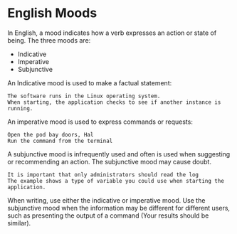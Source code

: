 # English Moods

In English, a mood indicates how a verb expresses an action or state of being. The three moods are:

* Indicative
* Imperative
* Subjunctive

An Indicative mood is used to make a factual statement:

```text
The software runs in the Linux operating system.
When starting, the application checks to see if another instance is running.
```

An imperative mood is used to express commands or requests:

```text
Open the pod bay doors, Hal
Run the command from the terminal
```

A subjunctive mood is infrequently used and often is used when suggesting or recommending an action. The subjunctive mood may cause doubt.

```text
It is important that only administrators should read the log
The example shows a type of variable you could use when starting the application.
```

When writing, use either the indicative or imperative mood. Use the subjunctive mood when the information may be different for different users, such as presenting the output of a command (Your results should be similar).